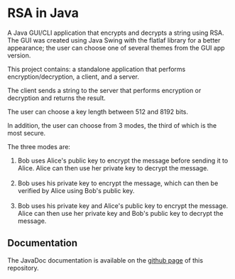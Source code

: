 # RSA in Java

A Java GUI/CLI application that encrypts and decrypts a string using RSA. The GUI was created using Java Swing with the flatlaf library for a better appearance; the user can choose one of several themes from the GUI app version.

This project contains: a standalone application that performs encryption/decryption, a client, and a server.

The client sends a string to the server that performs encryption or decryption and returns the result.

The user can choose a key length between 512 and 8192 bits.

In addition, the user can choose from 3 modes, the third of which is the most secure.

The three modes are:

<ol>
  <li>
    Bob uses Alice's public key to encrypt the message before sending it to Alice. Alice can then use her private key to decrypt the message.
  </li>
  <br />
  <li>
    Bob uses his private key to encrypt the message, which can then be verified by Alice using Bob's public key. 
  </li>
  <br />
  <li>
   Bob uses his private key and Alice's public key to encrypt the message. Alice can then use her private key and Bob's public key to decrypt the message.
  </li>
</ol>

## Documentation

The JavaDoc documentation is available on the [github page](https://lumarans30.github.io/rsa-java) of this repository.
